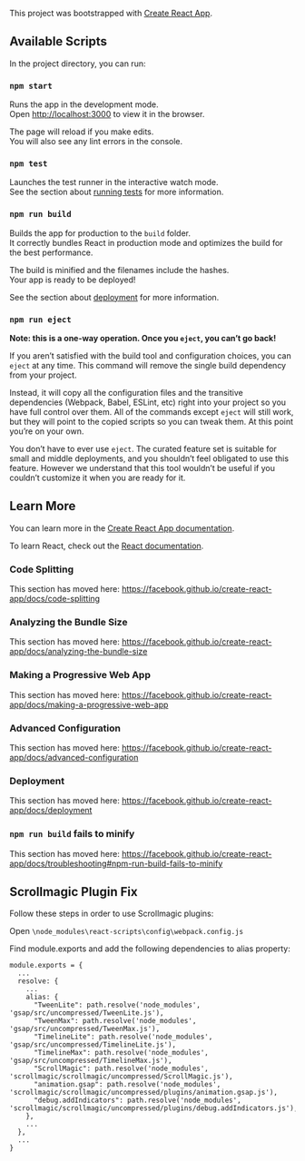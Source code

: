 This project was bootstrapped with [Create React App](https://github.com/facebook/create-react-app).

## Available Scripts

In the project directory, you can run:

### `npm start`

Runs the app in the development mode.<br>
Open [http://localhost:3000](http://localhost:3000) to view it in the browser.

The page will reload if you make edits.<br>
You will also see any lint errors in the console.

### `npm test`

Launches the test runner in the interactive watch mode.<br>
See the section about [running tests](https://facebook.github.io/create-react-app/docs/running-tests) for more information.

### `npm run build`

Builds the app for production to the `build` folder.<br>
It correctly bundles React in production mode and optimizes the build for the best performance.

The build is minified and the filenames include the hashes.<br>
Your app is ready to be deployed!

See the section about [deployment](https://facebook.github.io/create-react-app/docs/deployment) for more information.

### `npm run eject`

**Note: this is a one-way operation. Once you `eject`, you can’t go back!**

If you aren’t satisfied with the build tool and configuration choices, you can `eject` at any time. This command will remove the single build dependency from your project.

Instead, it will copy all the configuration files and the transitive dependencies (Webpack, Babel, ESLint, etc) right into your project so you have full control over them. All of the commands except `eject` will still work, but they will point to the copied scripts so you can tweak them. At this point you’re on your own.

You don’t have to ever use `eject`. The curated feature set is suitable for small and middle deployments, and you shouldn’t feel obligated to use this feature. However we understand that this tool wouldn’t be useful if you couldn’t customize it when you are ready for it.

## Learn More

You can learn more in the [Create React App documentation](https://facebook.github.io/create-react-app/docs/getting-started).

To learn React, check out the [React documentation](https://reactjs.org/).

### Code Splitting

This section has moved here: https://facebook.github.io/create-react-app/docs/code-splitting

### Analyzing the Bundle Size

This section has moved here: https://facebook.github.io/create-react-app/docs/analyzing-the-bundle-size

### Making a Progressive Web App

This section has moved here: https://facebook.github.io/create-react-app/docs/making-a-progressive-web-app

### Advanced Configuration

This section has moved here: https://facebook.github.io/create-react-app/docs/advanced-configuration

### Deployment

This section has moved here: https://facebook.github.io/create-react-app/docs/deployment

### `npm run build` fails to minify

This section has moved here: https://facebook.github.io/create-react-app/docs/troubleshooting#npm-run-build-fails-to-minify

## Scrollmagic Plugin Fix

Follow these steps in order to use Scrollmagic plugins:

Open `\node_modules\react-scripts\config\webpack.config.js`

Find module.exports and add the following dependencies to alias property:

```
module.exports = {
  ...
  resolve: {
    ...
    alias: {
      "TweenLite": path.resolve('node_modules', 'gsap/src/uncompressed/TweenLite.js'),
      "TweenMax": path.resolve('node_modules', 'gsap/src/uncompressed/TweenMax.js'),
      "TimelineLite": path.resolve('node_modules', 'gsap/src/uncompressed/TimelineLite.js'),
      "TimelineMax": path.resolve('node_modules', 'gsap/src/uncompressed/TimelineMax.js'),
      "ScrollMagic": path.resolve('node_modules', 'scrollmagic/scrollmagic/uncompressed/ScrollMagic.js'),
      "animation.gsap": path.resolve('node_modules', 'scrollmagic/scrollmagic/uncompressed/plugins/animation.gsap.js'),
      "debug.addIndicators": path.resolve('node_modules', 'scrollmagic/scrollmagic/uncompressed/plugins/debug.addIndicators.js'),
    },
    ...
  },
  ...
}
```
